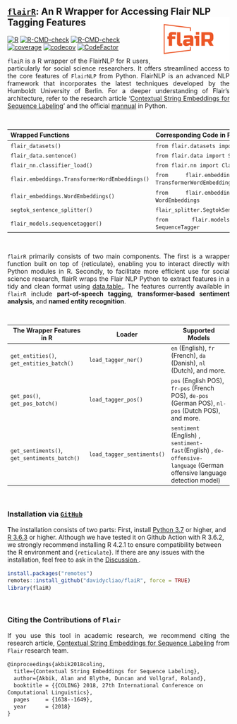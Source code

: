 
## <u>`flairR`</u>: An R Wrapper for Accessing Flair NLP Tagging Features <img src="man/figures/logo.png" align="right" width="180"/>

[![R](https://github.com/davidycliao/flaiR/actions/workflows/r2.yml/badge.svg)](https://github.com/davidycliao/flaiR/actions/workflows/r2.yml)
[![R-CMD-check](https://github.com/davidycliao/flaiR/actions/workflows/r.yml/badge.svg)](https://github.com/davidycliao/flaiR/actions/workflows/r.yml)
[![R-CMD-check](https://github.com/davidycliao/flaiR/actions/workflows/R-CMD-check2.yml/badge.svg)](https://github.com/davidycliao/flaiR/actions/workflows/R-CMD-check2.yml)
[![coverage](https://github.com/davidycliao/flaiR/actions/workflows/test-coverage.yaml/badge.svg)](https://github.com/davidycliao/flaiR/actions/workflows/test-coverage.yaml)
[![codecov](https://codecov.io/gh/davidycliao/flaiR/graph/badge.svg?token=CPIBIB6L78)](https://codecov.io/gh/davidycliao/flaiR)
[![CodeFactor](https://www.codefactor.io/repository/github/davidycliao/flair/badge)](https://www.codefactor.io/repository/github/davidycliao/flair)

<!-- README.md is generated from README.Rmd. Please edit that file -->

<div style="text-align: justify">

`flaiR` is a R wrapper of the FlairNLP for R users, particularly for
social science researchers. It offers streamlined access to the core
features of `FlairNLP` from Python. FlairNLP is an advanced NLP
framework that incorporates the latest techniques developed by the
Humboldt University of Berlin. For a deeper understanding of Flair’s
architecture, refer to the research article ‘[Contextual String
Embeddings for Sequence
Labeling](https://aclanthology.org/C18-1139.pdf)’ and the official
[mannual](https://flairnlp.github.io) in Python.

<br>

| **Wrapped Functions**                          | **Corresponding Code in Python**                         |
|------------------------------------------------|----------------------------------------------------------|
| `flair_datasets()`                             | `from flair.datasets import *`                           |
| `flair_data.sentence()`                        | `from flair.data import Sentence`                        |
| `flair_nn.classifier_load()`                   | `from flair.nn import Classifier`                        |
| `flair.embeddings.TransformerWordEmbeddings()` | `from flair.embeddings import TransformerWordEmbeddings` |
| `flair_embeddings.WordEmbeddings()`            | `from flair.embeddings import WordEmbeddings`            |
| `segtok_sentence_splitter()`                   | `flair_splitter.SegtokSentenceSplitter`                  |
| `flair_models.sequencetagger()`                | `from flair.models import SequenceTagger`                |

<br>

`flairR` primarily consists of two main components. The first is a
wrapper function built on top of {reticulate}, enabling you to interact
directly with Python modules in R. Secondly, to facilitate more
efficient use for social science research, flairR wraps the Flair NLP
Python to extract features in a tidy and clean format using
[data.table.](https://cran.r-project.org/web/packages/data.table/index.html).
The features currently available in `flairR` include **part-of-speech
tagging**, **transformer-based sentiment analysis**, and **named entity
recognition**.

</div>

<br>

| **The Wrapper Features in R**                | Loader                     | Supported Models                                                                                                        |
|----------------------------------------------|----------------------------|-------------------------------------------------------------------------------------------------------------------------|
| `get_entities()`, `get_entities_batch()`     | `load_tagger_ner()`        | `en` (English), `fr` (French), `da` (Danish), `nl` (Dutch), and more.                                                   |
| `get_pos()`, `get_pos_batch()`               | `load_tagger_pos()`        | `pos` (English POS), `fr-pos` (French POS), `de-pos` (German POS), `nl-pos` (Dutch POS), and more.                      |
| `get_sentiments()`, `get_sentiments_batch()` | `load_tagger_sentiments()` | `sentiment` (English) , `sentiment-fast`(English) , `de-offensive-language` (German offensive language detection model) |

<br>

### Installation via <u>**`GitHub`**</u>

The installation consists of two parts: First, install [Python
3.7](https://www.python.org/downloads/) or higher, and [R
3.6.3](https://www.r-project.org) or higher. Although we have tested it
on Github Action with R 3.6.2, we strongly recommend installing R 4.2.1
to ensure compatibility between the R environment and {`reticulate`}. If
there are any issues with the installation, feel free to ask in the
<u>[Discussion](https://github.com/davidycliao/flaiR/discussions) </u>.

``` r
install.packages("remotes")
remotes::install_github("davidycliao/flaiR", force = TRUE)
library(flaiR)
```

<!-- ## Example -->
<!-- ### NER with the State-of-the-Art German Pre-trained Model -->
<!-- ```{r} -->
<!-- library(flaiR) -->
<!-- data("de_immigration") -->
<!-- de_immigration <- de_immigration[5,] -->
<!-- tagger_ner <- load_tagger_ner("de-ner") -->
<!-- result <- get_entities(de_immigration$text, -->
<!--                        tagger = tagger_ner, -->
<!--                        show.text_id = FALSE -->
<!--                        ) -->
<!-- ``` -->
<!-- ```{r} -->
<!-- head(result, 5) -->
<!-- ``` -->
<!-- ### Coloring Entities  -->
<!-- ```{r} -->
<!-- highlighted_text <- highlight_text(text = de_immigration$text,  -->
<!--                                    entities_mapping = map_entities(result)) -->
<!-- highlighted_text -->
<!-- ``` -->

<br>

### Citing the Contributions of `Flair`

<div style="text-align: justify">

If you use this tool in academic research, we recommend citing the
research article, [Contextual String Embeddings for Sequence
Labeling](https://aclanthology.org/C18-1139.pdf) from `Flair` research
team.

</div>

    @inproceedings{akbik2018coling,
      title={Contextual String Embeddings for Sequence Labeling},
      author={Akbik, Alan and Blythe, Duncan and Vollgraf, Roland},
      booktitle = {{COLING} 2018, 27th International Conference on Computational Linguistics},
      pages     = {1638--1649},
      year      = {2018}
    }
